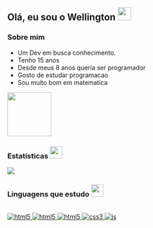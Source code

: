 ## Olá, eu sou o Wellington <img src="https://images.emojiterra.com/google/noto-emoji/animated-emoji/1f44b.gif" width="30"/>

### Sobre mim

<ul>
<li>Um Dev em busca conhecimento.
<li>Tenho 15 anos
<li>Desde meus 8 anos queria ser programador
<li>Gosto de estudar programacao
<li>Sou muito bom em matematica
</ul>

<img src="https://github.com/user-attachments/assets/4dcd0176-fe96-4ab1-bf10-936d5f1ec1de" width="100"/>

### Estatísticas <img src="https://github.com/user-attachments/assets/d69da7fa-5a46-47e9-938a-30074535aa8e" width="28">

![](https://github-widgetbox.vercel.app/api/profile?username=kittz1n&data=followers,repositories,stars,commits&theme=nautilus)

### Linguagens que estudo <img src="https://cdn-icons-png.flaticon.com/512/2232/2232688.png" width="28">

<div style="display: inline_block"><br/>
  <a href="https://www.python.org"> <img aling="center" alt="html5" src="https://img.shields.io/badge/PYTHON-0D1117?style=for-the-badge&logo=python&logoColor=3776AB"/> </a>
  <a href="https://dotnet.microsoft.com/pt-br/download/dotnet/8.0"> <img aling="center" alt="html5" src="https://img.shields.io/badge/SHARP-0D1117?style=for-the-badge&logo=C&logoColor=AF69CD"/> </a>
  <a href="https://code.visualstudio.com/docs/languages/html"> <img aling="center" alt="html5" src="https://img.shields.io/badge/HTML5-0D1117?style=for-the-badge&logo=html5&logoColor=E34F26"/> </a>
  <a href="https://code.visualstudio.com/docs/languages/css"> <img aling="center" alt="css3" src="https://img.shields.io/badge/CSS3-0D1117?style=for-the-badge&logo=css3&logoColor=1572B6"/> </a>
  <a href="https://code.visualstudio.com/docs/languages/javascript"> <img aling="center" alt="js" src="https://img.shields.io/badge/JAVASCRIPT-0D1117?style=for-the-badge&logo=javascript&logoColor=EFD81D"/> </a>
</div> <br/>
